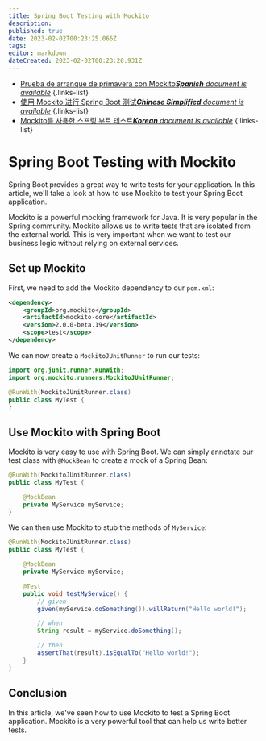 ```yaml
---
title: Spring Boot Testing with Mockito
description: 
published: true
date: 2023-02-02T00:23:25.066Z
tags: 
editor: markdown
dateCreated: 2023-02-02T00:23:20.931Z
---
```


- [Prueba de arranque de primavera con Mockito***Spanish** document is available*](/es/Knowledge-base/Spring-Boot/spring-boot-testing-with-mockito)
{.links-list}
- [使用 Mockito 进行 Spring Boot 测试***Chinese Simplified** document is available*](/zh/Knowledge-base/Spring-Boot/spring-boot-testing-with-mockito)
{.links-list}
- [Mockito를 사용한 스프링 부트 테스트***Korean** document is available*](/ko/Knowledge-base/Spring-Boot/spring-boot-testing-with-mockito)
{.links-list}


# Spring Boot Testing with Mockito

Spring Boot provides a great way to write tests for your application. In this article, we'll take a look at how to use Mockito to test your Spring Boot application.

Mockito is a powerful mocking framework for Java. It is very popular in the Spring community. Mockito allows us to write tests that are isolated from the external world. This is very important when we want to test our business logic without relying on external services.

## Set up Mockito

First, we need to add the Mockito dependency to our `pom.xml`:

```xml
<dependency>
    <groupId>org.mockito</groupId>
    <artifactId>mockito-core</artifactId>
    <version>2.0.0-beta.19</version>
    <scope>test</scope>
</dependency>
```

We can now create a `MockitoJUnitRunner` to run our tests:

```java
import org.junit.runner.RunWith;
import org.mockito.runners.MockitoJUnitRunner;

@RunWith(MockitoJUnitRunner.class)
public class MyTest {
}
```

## Use Mockito with Spring Boot

Mockito is very easy to use with Spring Boot. We can simply annotate our test class with `@MockBean` to create a mock of a Spring Bean:

```java
@RunWith(MockitoJUnitRunner.class)
public class MyTest {

    @MockBean
    private MyService myService;
}
```

We can then use Mockito to stub the methods of `MyService`:

```java
@RunWith(MockitoJUnitRunner.class)
public class MyTest {

    @MockBean
    private MyService myService;

    @Test
    public void testMyService() {
        // given
        given(myService.doSomething()).willReturn("Hello world!");

        // when
        String result = myService.doSomething();

        // then
        assertThat(result).isEqualTo("Hello world!");
    }
}
```

## Conclusion

In this article, we've seen how to use Mockito to test a Spring Boot application. Mockito is a very powerful tool that can help us write better tests.